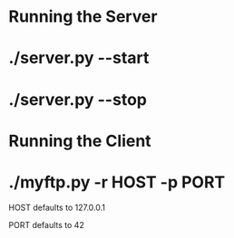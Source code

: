 # Running the Server

./server.py --start 
===================

./server.py --stop
==================

# Running the Client


./myftp.py  -r HOST -p PORT
===========================

HOST defaults to 127.0.0.1

PORT defaults to 42
